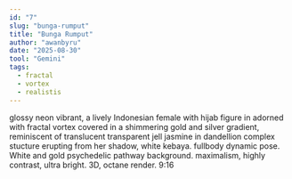 ```yaml
---
id: "7"
slug: "bunga-rumput"
title: "Bunga Rumput"
author: "awanbyru"
date: "2025-08-30"
tool: "Gemini"
tags:
  - fractal
  - vortex
  - realistis
---
```


glossy neon vibrant, a lively Indonesian female with hijab figure in adorned with fractal vortex covered in a shimmering gold and silver gradient, reminiscent of translucent transparent jell jasmine in dandellion complex stucture erupting from her shadow, white kebaya. fullbody dynamic pose. White and gold psychedelic pathway background. maximalism, highly contrast, ultra bright. 3D, octane render. 9:16
